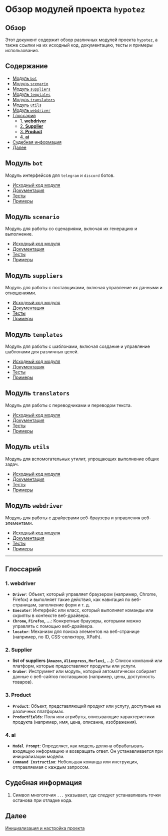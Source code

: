 # Обзор модулей проекта `hypotez`

## Обзор

Этот документ содержит обзор различных модулей проекта `hypotez`, а также ссылки на их исходный код, документацию, тесты и примеры использования.

## Содержание

- [Модуль `bot`](#модуль-bot)
- [Модуль `scenario`](#модуль-scenario)
- [Модуль `suppliers`](#модуль-suppliers)
- [Модуль `templates`](#модуль-templates)
- [Модуль `translators`](#модуль-translators)
- [Модуль `utils`](#модуль-utils)
- [Модуль `webdriver`](#модуль-webdriver)
- [Глоссарий](#глоссарий)
  - [1. **webdriver**](#1-webdriver)
  - [2. **Supplier**](#2-supplier)
  - [3. **Product**](#3-product)
  - [4. **ai**](#4-ai)
- [Судебная информация](#судебная-информация)
- [Далее](#далее)

## Модуль `bot`

Модуль интерфейсов для `telegram` и `discord` ботов.

- [Исходный код модуля](https://github.com/hypo69/hypo/blob/master/src/bot/readme.ru.md)
- [Документация](https://github.com/hypo69/hypo/blob/master/docs/gemini/ru/doc/src/bot/readme.ru.md)
- [Тесты](https://github.com/hypo69/hypo/blob/master/pytest/gemini/src/bot)
- [Примеры](https://github.com/hypo69/hypo/blob/master/docs/examples/bot)

## Модуль `scenario`

Модуль для работы со сценариями, включая их генерацию и выполнение.

- [Исходный код модуля](https://github.com/hypo69/hypo/blob/master/src/scenario/readme.ru.md)
- [Документация](https://github.com/hypo69/hypo/blob/master/docs/gemini/ru/doc/src/scenario/readme.ru.md)
- [Тесты](https://github.com/hypo69/hypo/blob/master/pytest/gemini/src/scenario)
- [Примеры](https://github.com/hypo69/hypo/blob/master/docs/examples/scenario)

## Модуль `suppliers`

Модуль для работы с поставщиками, включая управление их данными и отношениями.

- [Исходный код модуля](https://github.com/hypo69/hypo/blob/master/src/suppliers/readme.ru.md)
- [Документация](https://github.com/hypo69/hypo/blob/master/docs/gemini/ru/doc/src/suppliers/readme.ru.md)
- [Тесты](https://github.com/hypo69/hypo/blob/master/pytest/gemini/src/suppliers)
- [Примеры](https://github.com/hypo69/hypo/blob/master/docs/examples/suppliers)

## Модуль `templates`

Модуль для работы с шаблонами, включая создание и управление шаблонами для различных целей.

- [Исходный код модуля](https://github.com/hypo69/hypo/blob/master/src/templates/readme.ru.md)
- [Документация](https://github.com/hypo69/hypo/blob/master/docs/gemini/ru/doc/src/templates/readme.ru.md)
- [Тесты](https://github.com/hypo69/hypo/blob/master/pytest/gemini/src/templates)
- [Примеры](https://github.com/hypo69/hypo/blob/master/docs/examples/templates)

## Модуль `translators`

Модуль для работы с переводчиками и переводом текста.

- [Исходный код модуля](https://github.com/hypo69/hypo/blob/master/src/translators/readme.ru.md)
- [Документация](https://github.com/hypo69/hypo/blob/master/docs/gemini/ru/doc/src/translators/readme.ru.md)
- [Тесты](https://github.com/hypo69/hypo/blob/master/pytest/gemini/src/translators)
- [Примеры](https://github.com/hypo69/hypo/blob/master/docs/examples/translators)

## Модуль `utils`

Модуль для вспомогательных утилит, упрощающих выполнение общих задач.

- [Исходный код модуля](https://github.com/hypo69/hypo/blob/master/src/utils/readme.ru.md)
- [Документация](https://github.com/hypo69/hypo/blob/master/docs/gemini/ru/doc/src/utils/readme.ru.md)
- [Тесты](https://github.com/hypo69/hypo/blob/master/pytest/gemini/src/utils)
- [Примеры](https://github.com/hypo69/hypo/blob/master/docs/examples/utils)

## Модуль `webdriver`

Модуль для работы с драйверами веб-браузера и управления веб-элементами.

- [Исходный код модуля](https://github.com/hypo69/hypo/blob/master/src/webdriver/readme.ru.md)
- [Документация](https://github.com/hypo69/hypo/blob/master/docs/gemini/ru/doc/src/webdriver/readme.ru.md)
- [Тесты](https://github.com/hypo69/hypo/blob/master/pytest/gemini/src/webdriver)
- [Примеры](https://github.com/hypo69/hypo/blob/master/docs/examples/webdriver)

---

## Глоссарий

### 1. **webdriver**

- **`Driver`**: Объект, который управляет браузером (например, Chrome, Firefox) и выполняет такие действия, как навигация по веб-страницам, заполнение форм и т. д.
- **`Executor`**: Интерфейс или класс, который выполняет команды или скрипты в контексте веб-драйвера.
- **`Chrome`, `Firefox`, ...**: Конкретные браузеры, которыми можно управлять с помощью веб-драйвера.
- **`locator`**: Механизм для поиска элементов на веб-странице (например, по ID, CSS-селектору, XPath).

### 2. **Supplier**

- **list of suppliers (`Amazon`, `Aliexpress`, `Morlevi`, ...)**: Список компаний или платформ, которые предоставляют продукты или услуги.
- **`Graber`**: Инструмент или модуль, который автоматически собирает данные с веб-сайтов поставщиков (например, цены, доступность товаров).

### 3. **Product**

- **`Product`**: Объект, представляющий продукт или услугу, доступные на различных платформах.
- **`ProductFields`**: Поля или атрибуты, описывающие характеристики продукта (например, имя, цена, описание, изображения).

### 4. **ai**

- **`Model Prompt`**: Определяет, как модель должна обрабатывать входящую информацию и возвращать ответ. Он устанавливается при инициализации модели.
- **`Command Instruction`**: Небольшая команда или инструкция, отправляемая с каждым запросом.

## Судебная информация

1. Символ многоточия `...` указывает, где следует устанавливать точки останова при отладке кода.

## Далее

[Инициализация и настройка проекта](https://github.com/hypo69/hypo/blob/master/src/credentials.md)